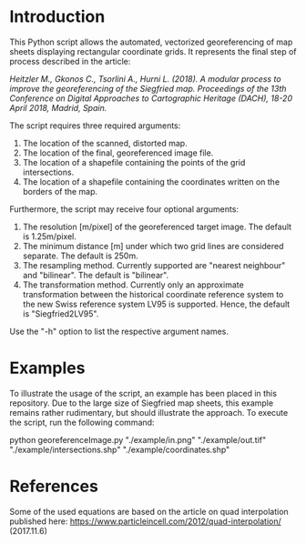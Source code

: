 # Introduction
This Python script allows the automated, vectorized georeferencing of map sheets displaying rectangular coordinate grids. It represents the final step of process described in the article:

_Heitzler M., Gkonos C., Tsorlini A., Hurni L. (2018). A modular process to improve the georeferencing of the Siegfried map. Proceedings of the 13th Conference on Digital Approaches to Cartographic Heritage (DACH), 18-20 April 2018, Madrid, Spain._

The script requires three required arguments:
1. The location of the scanned, distorted map.
2. The location of the final, georeferenced image file.
3. The location of a shapefile containing the points of the grid intersections.
4. The location of a shapefile containing the coordinates written on the borders of the map.

Furthermore, the script may receive four optional arguments:
1. The resolution [m/pixel] of the georeferenced target image. The default is 1.25m/pixel.
2. The minimum distance [m] under which two grid lines are considered separate. The default is 250m.
3. The resampling method. Currently supported are "nearest neighbour" and "bilinear". The default is "bilinear".
4. The transformation method. Currently only an approximate transformation between the historical coordinate reference system to the new Swiss reference system LV95 is supported. Hence, the default is "Siegfried2LV95".

Use the "-h" option to list the respective argument names.


# Examples
To illustrate the usage of the script, an example has been placed in this repository. Due to the large size of Siegfried map sheets, this example remains rather rudimentary, but should illustrate the approach. To execute the script, run the following command:

python georeferenceImage.py "./example/in.png" "./example/out.tif" "./example/intersections.shp" "./example/coordinates.shp"


# References
Some of the used equations are based on the article on quad interpolation published here: https://www.particleincell.com/2012/quad-interpolation/ (2017.11.6)





